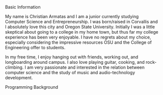 Basic Information

My name is Christian Armatas and I am a junior currently studying Computer Science and Entrepreneurship. I was born/raised in
Corvallis and I absolutely love this city and Oregon State University. Initially I was a little skeptical about going to a college in my home town, but thus far my college experience has been very enjoyable. I have no regrets about my choice, especially considering the impressive resources OSU and the College of Engineering offer to students.

In my free time, I enjoy hanging out with friends, working out, and longboarding around campus. I also love playing guitar,
cooking, and rock-climbing. I am very passionate and interested in the relation between computer science and the study of music
and audio-technology development. 

Programming Background
